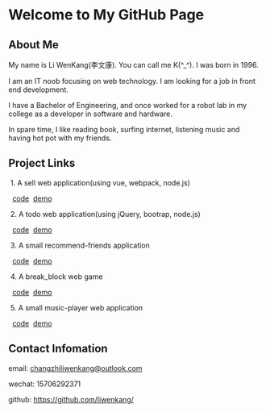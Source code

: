 # Welcome to My GitHub Page

## About Me

My name is Li WenKang(李文康). You can call me K(^_^). I was born in 1996.

I am an IT noob focusing on web technology. I am looking for a job in front end development. 

I have a Bachelor of Engineering, and once worked for a robot lab in my college as a developer in software and hardware.

In spare time, I like reading book, surfing internet, listening music and having hot pot with my friends.

## Project Links

&nbsp;1. A sell web application(using vue, webpack, node.js) 

&nbsp;&nbsp;[code](https://github.com/liwenkang/ele.vue)&nbsp;&nbsp;[demo](http://liwenkang.top:8080/#/goods)

&nbsp;2. A todo web application(using jQuery, bootrap, node.js) 

&nbsp;&nbsp;[code](https://github.com/liwenkang/todoList)&nbsp;&nbsp;[demo](http://liwenkang.top:8081/)

&nbsp;3. A small recommend-friends application 

&nbsp;&nbsp;[code](https://github.com/liwenkang/recommend_friends)&nbsp;&nbsp;[demo](https://liwenkang.github.io/recommend_friends)

&nbsp;4. A break_block web game  

&nbsp;&nbsp;[code](https://github.com/liwenkang/break_block)&nbsp;&nbsp;[demo](https://liwenkang.github.io/break_block)

&nbsp;5. A small music-player web application  

&nbsp;&nbsp;[code](https://github.com/liwenkang/music_Player)&nbsp;&nbsp;[demo](https://liwenkang.github.io/music_Player)
  
  
## Contact Infomation 

email: changzhiliwenkang@outlook.com

wechat: 15706292371

github: https://github.com/liwenkang/
